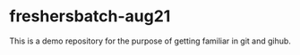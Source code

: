 # freshersbatch-aug21
This is a demo repository for the purpose of getting familiar in git and gihub.
